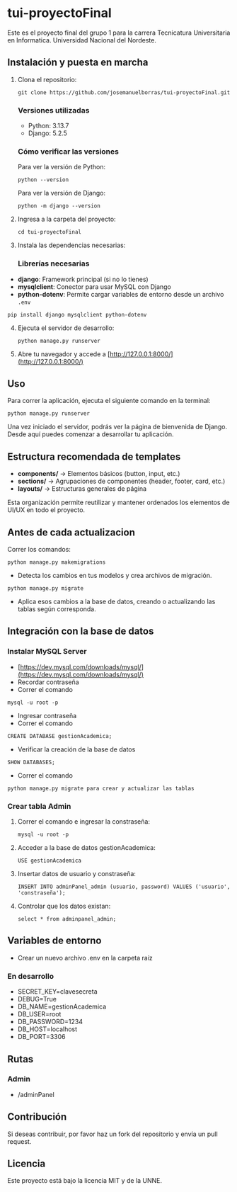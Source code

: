 # tui-proyectoFinal

Este es el proyecto final del grupo 1 para la carrera Tecnicatura Universitaria en Informatica.
Universidad Nacional del Nordeste.

## Instalación y puesta en marcha
1. Clona el repositorio:
   ```
   git clone https://github.com/josemanuelborras/tui-proyectoFinal.git
   ```
   ### Versiones utilizadas
   - Python: 3.13.7
   - Django: 5.2.5

   ### Cómo verificar las versiones
   Para ver la versión de Python:
   ```
   python --version
   ```
   Para ver la versión de Django:
   ```
   python -m django --version
   ```

2. Ingresa a la carpeta del proyecto:
   ```
   cd tui-proyectoFinal
   ```

3. Instala las dependencias necesarias:
   ### Librerías necesarias
  - **django**: Framework principal (si no lo tienes)
  - **mysqlclient**: Conector para usar MySQL con Django
  - **python-dotenv**: Permite cargar variables de entorno desde un archivo `.env`
   ```
   pip install django mysqlclient python-dotenv
   ```
   
4. Ejecuta el servidor de desarrollo:
   ```
   python manage.py runserver
   ```

5. Abre tu navegador y accede a [http://127.0.0.1:8000/](http://127.0.0.1:8000/)

## Uso
Para correr la aplicación, ejecuta el siguiente comando en la terminal:
```
python manage.py runserver
```
Una vez iniciado el servidor, podrás ver la página de bienvenida de Django. Desde aquí puedes comenzar a desarrollar tu aplicación.

## Estructura recomendada de templates
- **components/** → Elementos básicos (button, input, etc.)
- **sections/** → Agrupaciones de componentes (header, footer, card, etc.)
- **layouts/** → Estructuras generales de página

Esta organización permite reutilizar y mantener ordenados los elementos de UI/UX en todo el proyecto.

## Antes de cada actualizacion
Correr los comandos:
```
python manage.py makemigrations
```
- Detecta los cambios en tus modelos y crea archivos de migración.
```
python manage.py migrate
```
- Aplica esos cambios a la base de datos, creando o actualizando las tablas según corresponda.

## Integración con la base de datos
### Instalar MySQL Server
   - [https://dev.mysql.com/downloads/mysql/](https://dev.mysql.com/downloads/mysql/)
   - Recordar contraseña
   - Correr el comando
   ```
   mysql -u root -p
   ```
   - Ingresar contraseña
   - Correr el comando
   ```
   CREATE DATABASE gestionAcademica;
   ```
   - Verificar la creación de la base de datos
   ```
   SHOW DATABASES;
   ```
   - Correr el comando
   ```
   python manage.py migrate para crear y actualizar las tablas
   ```

### Crear tabla Admin
1. Correr el comando e ingresar la constraseña:
   ```
   mysql -u root -p
   ```
2. Acceder a la base de datos gestionAcademica:
   ```
   USE gestionAcademica
   ```
3. Insertar datos de usuario y constraseña:
   ```
   INSERT INTO adminPanel_admin (usuario, password) VALUES ('usuario', 'constraseña');
   ```
4. Controlar que los datos existan:
   ```
   select * from adminpanel_admin;
   ```

## Variables de entorno
  - Crear un nuevo archivo .env en la carpeta raíz

### En desarrollo
- SECRET_KEY=clavesecreta
- DEBUG=True
- DB_NAME=gestionAcademica
- DB_USER=root
- DB_PASSWORD=1234
- DB_HOST=localhost
- DB_PORT=3306

## Rutas
### Admin
- /adminPanel

## Contribución

Si deseas contribuir, por favor haz un fork del repositorio y envía un pull request.

## Licencia

Este proyecto está bajo la licencia MIT y de la UNNE.
